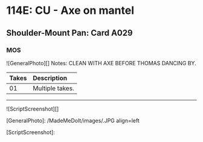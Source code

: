 # 114E: CU - Axe on mantel

## Shoulder-Mount Pan: Card A029

### MOS

![GeneralPhoto][]
Notes: CLEAN WITH AXE BEFORE THOMAS DANCING BY.

| Takes | Description |
|:---|:----|
| 01 | Multiple takes. |

----

![ScriptScreenshot][]


[GeneralPhoto]:  /MadeMeDoIt/images/.JPG align=left

[ScriptScreenshot]: 